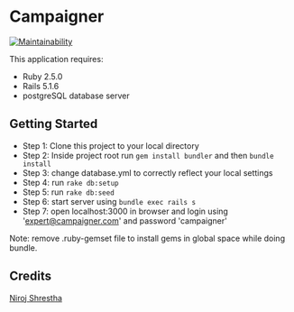 Campaigner
================
[![Maintainability](https://api.codeclimate.com/v1/badges/625465253f4488107718/maintainability)](https://codeclimate.com/github/niroj/campaigner/maintainability)

This application requires:

- Ruby 2.5.0
- Rails 5.1.6
- postgreSQL database server

Getting Started
---------------
- Step 1: Clone this project to your local directory
- Step 2: Inside project root run `gem install bundler` and then `bundle install`
- Step 3: change database.yml to correctly reflect your local settings
- Step 4: run `rake db:setup`
- Step 5: run `rake db:seed`
- Step 6: start server using `bundle exec rails s`
- Step 7: open localhost:3000 in browser and login using 'expert@campaigner.com' and password 'campaigner'

Note: remove .ruby-gemset file to install gems in global space while doing bundle.

Credits
---------------
[Niroj Shrestha](mailto:nexus.niroj@gmail.com)
